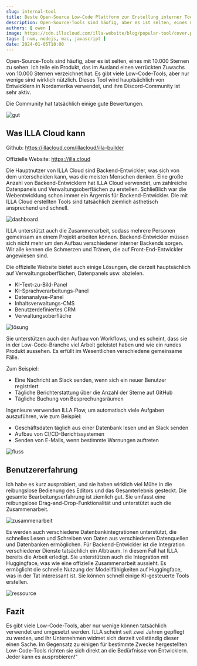 ```yaml
---
slug: internal-tool
title: Beste Open-Source Low-Code Plattform zur Erstellung interner Tools
description: Open-Source-Tools sind häufig, aber es ist selten, eines mit 10.000 Sternen zu sehen.
authors: [ owen ]
image: https://cdn.illacloud.com/illa-website/blog/popular-tool/cover.png
tags: [ nvm, nodejs, mac, javascript ]
date: 2024-01-05T10:00
---
```


Open-Source-Tools sind häufig, aber es ist selten, eines mit 10.000 Sternen zu sehen. Ich teile ein Produkt, das im Ausland einen verrückten Zuwachs von 10.000 Sternen verzeichnet hat. Es gibt viele Low-Code-Tools, aber nur wenige sind wirklich nützlich. Dieses Tool wird hauptsächlich von Entwicklern in Nordamerika verwendet, und ihre Discord-Community ist sehr aktiv.

Die Community hat tatsächlich einige gute Bewertungen.

![gut](https://cdn.illacloud.com/illa-website/blog/popular-tool/good.png)

## Was ILLA Cloud kann

Github: https://illacloud.com/illacloud/illa-builder

Offizielle Website: https://illa.cloud

Die Hauptnutzer von ILLA Cloud sind Backend-Entwickler, was sich von dem unterscheiden kann, was die meisten Menschen denken. Eine große Anzahl von Backend-Entwicklern hat ILLA Cloud verwendet, um zahlreiche Datenpanels und Verwaltungsoberflächen zu erstellen. Schließlich war die Webentwicklung schon immer ein Ärgernis für Backend-Entwickler. Die mit ILLA Cloud erstellten Tools sind tatsächlich ziemlich ästhetisch ansprechend und schnell.

![dashboard](https://cdn.illacloud.com/illa-website/blog/popular-tool/dashboard.png)

ILLA unterstützt auch die Zusammenarbeit, sodass mehrere Personen gemeinsam an einem Projekt arbeiten können. Backend-Entwickler müssen sich nicht mehr um den Aufbau verschiedener interner Backends sorgen. Wir alle kennen die Schmerzen und Tränen, die auf Front-End-Entwickler angewiesen sind.

Die offizielle Website bietet auch einige Lösungen, die derzeit hauptsächlich auf Verwaltungsoberflächen, Datenpanels usw. abzielen.

- KI-Text-zu-Bild-Panel
- KI-Sprachverarbeitungs-Panel
- Datenanalyse-Panel
- Inhaltsverwaltungs-CMS
- Benutzerdefiniertes CRM
- Verwaltungsoberfläche

![lösung](https://cdn.illacloud.com/illa-website/blog/popular-tool/solution.png)

Sie unterstützen auch den Aufbau von Workflows, und es scheint, dass sie in der Low-Code-Branche viel Arbeit geleistet haben und wie ein rundes Produkt aussehen. Es erfüllt im Wesentlichen verschiedene gemeinsame Fälle.

Zum Beispiel:
- Eine Nachricht an Slack senden, wenn sich ein neuer Benutzer registriert
- Tägliche Berichterstattung über die Anzahl der Sterne auf GitHub
- Tägliche Buchung von Besprechungsräumen

Ingenieure verwenden ILLA Flow, um automatisch viele Aufgaben auszuführen, wie zum Beispiel:
- Geschäftsdaten täglich aus einer Datenbank lesen und an Slack senden
- Aufbau von CI/CD-Berichtssystemen
- Senden von E-Mails, wenn bestimmte Warnungen auftreten

![fluss](https://cdn.illacloud.com/illa-website/blog/popular-tool/flow.jpeg)

## Benutzererfahrung

Ich habe es kurz ausprobiert, und sie haben wirklich viel Mühe in die reibungslose Bedienung des Editors und das Gesamterlebnis gesteckt. Die gesamte Bearbeitungserfahrung ist ziemlich gut. Sie umfasst eine reibungslose Drag-and-Drop-Funktionalität und unterstützt auch die Zusammenarbeit.

![zusammenarbeit](https://cdn.illacloud.com/illa-website/blog/popular-tool/team.gif)

Es werden auch verschiedene Datenbankintegrationen unterstützt, die schnelles Lesen und Schreiben von Daten aus verschiedenen Datenquellen und Datenbanken ermöglichen. Für Backend-Entwickler ist die Integration verschiedener Dienste tatsächlich ein Albtraum. In diesem Fall hat ILLA bereits die Arbeit erledigt. Sie unterstützen auch die Integration mit Huggingface, was wie eine offizielle Zusammenarbeit aussieht. Es ermöglicht die schnelle Nutzung der Modellfähigkeiten auf Huggingface, was in der Tat interessant ist. Sie können schnell einige KI-gesteuerte Tools erstellen.

![ressource](https://cdn.illacloud.com/illa-website/blog/popular-tool/resource.png)

## Fazit

Es gibt viele Low-Code-Tools, aber nur wenige können tatsächlich verwendet und umgesetzt werden. ILLA scheint seit zwei Jahren gepflegt zu werden, und ihr Unternehmen widmet sich derzeit vollständig dieser einen Sache. Im Gegensatz zu einigen für bestimmte Zwecke hergestellten Low-Code-Tools richten sie sich direkt an die Bedürfnisse von Entwicklern. Jeder kann es ausprobieren!"